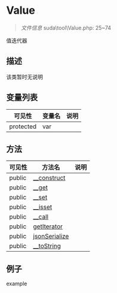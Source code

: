 #  Value 

> *文件信息* suda\tool\Value.php: 25~74


值迭代器


## 描述



该类暂时无说明


## 变量列表
| 可见性 |  变量名   | 说明 |
|--------|----|------|
| protected    | var | | 

## 方法

| 可见性 | 方法名 | 说明 |
|--------|-------|------|
|  public  |[__construct](Value/__construct.md) |  |
|  public  |[__get](Value/__get.md) |  |
|  public  |[__set](Value/__set.md) |  |
|  public  |[__isset](Value/__isset.md) |  |
|  public  |[__call](Value/__call.md) |  |
|  public  |[getIterator](Value/getIterator.md) |  |
|  public  |[jsonSerialize](Value/jsonSerialize.md) |  |
|  public  |[__toString](Value/__toString.md) |  |
 

## 例子

example